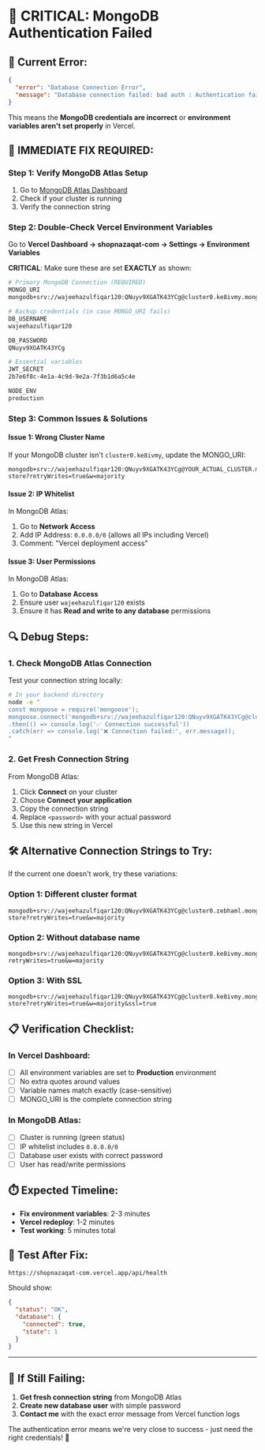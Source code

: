 # 🚨 CRITICAL: MongoDB Authentication Failed

## 🎯 **Current Error:**
```json
{
  "error": "Database Connection Error", 
  "message": "Database connection failed: bad auth : Authentication failed."
}
```

This means the **MongoDB credentials are incorrect** or **environment variables aren't set properly** in Vercel.

## 🔧 **IMMEDIATE FIX REQUIRED:**

### **Step 1: Verify MongoDB Atlas Setup**
1. Go to [MongoDB Atlas Dashboard](https://cloud.mongodb.com/)
2. Check if your cluster is running
3. Verify the connection string

### **Step 2: Double-Check Vercel Environment Variables**

Go to **Vercel Dashboard → shopnazaqat-com → Settings → Environment Variables**

**CRITICAL**: Make sure these are set **EXACTLY** as shown:

```bash
# Primary MongoDB Connection (REQUIRED)
MONGO_URI
mongodb+srv://wajeehazulfiqar120:QNuyv9XGATK43YCg@cluster0.ke8ivmy.mongodb.net/dachi-store?retryWrites=true&w=majority

# Backup credentials (in case MONGO_URI fails)
DB_USERNAME
wajeehazulfiqar120

DB_PASSWORD
QNuyv9XGATK43YCg

# Essential variables
JWT_SECRET
2b7e6f8c-4e1a-4c9d-9e2a-7f3b1d6a5c4e

NODE_ENV
production
```

### **Step 3: Common Issues & Solutions**

#### **Issue 1: Wrong Cluster Name**
If your MongoDB cluster isn't `cluster0.ke8ivmy`, update the MONGO_URI:
```
mongodb+srv://wajeehazulfiqar120:QNuyv9XGATK43YCg@YOUR_ACTUAL_CLUSTER.mongodb.net/dachi-store?retryWrites=true&w=majority
```

#### **Issue 2: IP Whitelist**
In MongoDB Atlas:
1. Go to **Network Access**
2. Add IP Address: `0.0.0.0/0` (allows all IPs including Vercel)
3. Comment: "Vercel deployment access"

#### **Issue 3: User Permissions**
In MongoDB Atlas:
1. Go to **Database Access**
2. Ensure user `wajeehazulfiqar120` exists
3. Ensure it has **Read and write to any database** permissions

## 🔍 **Debug Steps:**

### **1. Check MongoDB Atlas Connection**
Test your connection string locally:
```bash
# In your backend directory
node -e "
const mongoose = require('mongoose');
mongoose.connect('mongodb+srv://wajeehazulfiqar120:QNuyv9XGATK43YCg@cluster0.ke8ivmy.mongodb.net/dachi-store?retryWrites=true&w=majority')
.then(() => console.log('✅ Connection successful'))
.catch(err => console.log('❌ Connection failed:', err.message));
"
```

### **2. Get Fresh Connection String**
From MongoDB Atlas:
1. Click **Connect** on your cluster
2. Choose **Connect your application**
3. Copy the connection string
4. Replace `<password>` with your actual password
5. Use this new string in Vercel

## 🛠 **Alternative Connection Strings to Try:**

If the current one doesn't work, try these variations:

### **Option 1: Different cluster format**
```
mongodb+srv://wajeehazulfiqar120:QNuyv9XGATK43YCg@cluster0.zebhaml.mongodb.net/dachi-store?retryWrites=true&w=majority
```

### **Option 2: Without database name**
```
mongodb+srv://wajeehazulfiqar120:QNuyv9XGATK43YCg@cluster0.ke8ivmy.mongodb.net/?retryWrites=true&w=majority
```

### **Option 3: With SSL**
```
mongodb+srv://wajeehazulfiqar120:QNuyv9XGATK43YCg@cluster0.ke8ivmy.mongodb.net/dachi-store?retryWrites=true&w=majority&ssl=true
```

## 📋 **Verification Checklist:**

### **In Vercel Dashboard:**
- [ ] All environment variables are set to **Production** environment
- [ ] No extra quotes around values
- [ ] Variable names match exactly (case-sensitive)
- [ ] MONGO_URI is the complete connection string

### **In MongoDB Atlas:**
- [ ] Cluster is running (green status)
- [ ] IP whitelist includes `0.0.0.0/0`
- [ ] Database user exists with correct password
- [ ] User has read/write permissions

## ⏱️ **Expected Timeline:**
- **Fix environment variables**: 2-3 minutes
- **Vercel redeploy**: 1-2 minutes
- **Test working**: 5 minutes total

## 🧪 **Test After Fix:**
```
https://shopnazaqat-com.vercel.app/api/health
```

Should show:
```json
{
  "status": "OK",
  "database": {
    "connected": true,
    "state": 1
  }
}
```

---

## 🚨 **If Still Failing:**
1. **Get fresh connection string** from MongoDB Atlas
2. **Create new database user** with simple password
3. **Contact me** with the exact error message from Vercel function logs

The authentication error means we're very close to success - just need the right credentials! 🎯
